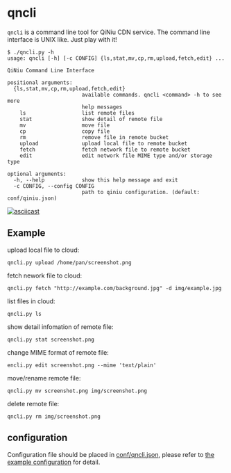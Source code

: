 # qncli

`qncli` is a command line tool for QiNiu CDN service.
The command line interface is UNIX like. Just play with it!

```
$ ./qncli.py -h
usage: qncli [-h] [-c CONFIG] {ls,stat,mv,cp,rm,upload,fetch,edit} ...

QiNiu Command Line Interface

positional arguments:
  {ls,stat,mv,cp,rm,upload,fetch,edit}
                        available commands. qncli <command> -h to see more
                        help messages
    ls                  list remote files
    stat                show detail of remote file
    mv                  move file
    cp                  copy file
    rm                  remove file in remote bucket
    upload              upload local file to remote bucket
    fetch               fetch network file to remote bucket
    edit                edit network file MIME type and/or storage type

optional arguments:
  -h, --help            show this help message and exit
  -c CONFIG, --config CONFIG
                        path to qiniu configuration. (default: conf/qiniu.json)
```

[![asciicast](https://asciinema.org/a/PNM6TXVYrRQxXO6e4oSUegCbS.png)](https://asciinema.org/a/PNM6TXVYrRQxXO6e4oSUegCbS)

## Example

upload local file to cloud:

    qncli.py upload /home/pan/screenshot.png

fetch nework file to cloud:

    qncli.py fetch "http://example.com/background.jpg" -d img/example.jpg

list files in cloud:

    qncli.py ls

show detail infomation of remote file:

    qncli.py stat screenshot.png

change MIME format of remote file:

    encli.py edit screenshot.png --mime 'text/plain'

move/rename remote file:

    qncli.py mv screenshot.png img/screenshot.png

delete remote file:

    qncli.py rm img/screenshot.png

## configuration

Configuration file should be placed in [conf/qncli.json](#),
please refer to [the example configuration](conf/example.json) for detail.

